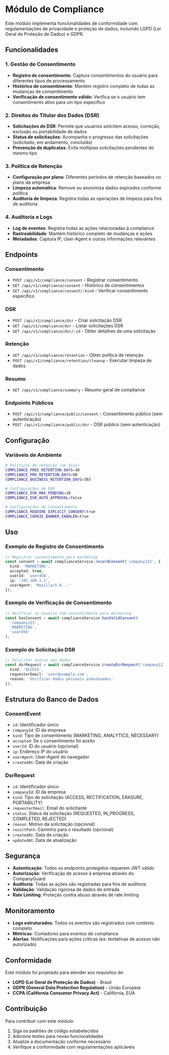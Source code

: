 # Módulo de Compliance

Este módulo implementa funcionalidades de conformidade com regulamentações de privacidade e proteção de dados, incluindo LGPD (Lei Geral de Proteção de Dados) e GDPR.

## Funcionalidades

### 1. Gestão de Consentimento
- **Registro de consentimento**: Captura consentimentos do usuário para diferentes tipos de processamento
- **Histórico de consentimento**: Mantém registro completo de todas as mudanças de consentimento
- **Verificação de consentimento válido**: Verifica se o usuário tem consentimento ativo para um tipo específico

### 2. Direitos do Titular dos Dados (DSR)
- **Solicitações de DSR**: Permite que usuários solicitem acesso, correção, exclusão ou portabilidade de dados
- **Status de solicitações**: Acompanha o progresso das solicitações (solicitado, em andamento, concluído)
- **Prevenção de duplicatas**: Evita múltiplas solicitações pendentes do mesmo tipo

### 3. Política de Retenção
- **Configuração por plano**: Diferentes períodos de retenção baseados no plano da empresa
- **Limpeza automática**: Remove ou anonimiza dados expirados conforme política
- **Auditoria de limpeza**: Registra todas as operações de limpeza para fins de auditoria

### 4. Auditoria e Logs
- **Log de eventos**: Registra todas as ações relacionadas à compliance
- **Rastreabilidade**: Mantém histórico completo de mudanças e ações
- **Metadados**: Captura IP, User-Agent e outras informações relevantes

## Endpoints

### Consentimento
- `POST /api/v1/compliance/consent` - Registrar consentimento
- `GET /api/v1/compliance/consent` - Histórico de consentimentos
- `GET /api/v1/compliance/consent/:kind` - Verificar consentimento específico

### DSR
- `POST /api/v1/compliance/dsr` - Criar solicitação DSR
- `GET /api/v1/compliance/dsr` - Listar solicitações DSR
- `GET /api/v1/compliance/dsr/:id` - Obter detalhes de uma solicitação

### Retenção
- `GET /api/v1/compliance/retention` - Obter política de retenção
- `POST /api/v1/compliance/retention/cleanup` - Executar limpeza de dados

### Resumo
- `GET /api/v1/compliance/summary` - Resumo geral de compliance

### Endpoints Públicos
- `POST /api/v1/compliance/public/consent` - Consentimento público (sem autenticação)
- `POST /api/v1/compliance/public/dsr` - DSR público (sem autenticação)

## Configuração

### Variáveis de Ambiente
```bash
# Políticas de retenção (em dias)
COMPLIANCE_FREE_RETENTION_DAYS=30
COMPLIANCE_PRO_RETENTION_DAYS=90
COMPLIANCE_BUSINESS_RETENTION_DAYS=365

# Configurações de DSR
COMPLIANCE_DSR_MAX_PENDING=10
COMPLIANCE_DSR_AUTO_APPROVAL=false

# Configurações de consentimento
COMPLIANCE_REQUIRE_EXPLICIT_CONSENT=true
COMPLIANCE_COOKIE_BANNER_ENABLED=true
```

## Uso

### Exemplo de Registro de Consentimento
```typescript
// Registrar consentimento para marketing
const consent = await complianceService.recordConsent('company123', {
  kind: 'MARKETING',
  accepted: true,
  userId: 'user456',
  ip: '192.168.1.1',
  userAgent: 'Mozilla/5.0...'
});
```

### Exemplo de Verificação de Consentimento
```typescript
// Verificar se usuário tem consentimento para marketing
const hasConsent = await complianceService.hasValidConsent(
  'company123',
  'MARKETING',
  'user456'
);
```

### Exemplo de Solicitação DSR
```typescript
// Solicitar acesso aos dados
const dsrRequest = await complianceService.createDsrRequest('company123', {
  kind: 'ACCESS',
  requesterEmail: 'user@example.com',
  reason: 'Verificar dados pessoais armazenados'
});
```

## Estrutura do Banco de Dados

### ConsentEvent
- `id`: Identificador único
- `companyId`: ID da empresa
- `kind`: Tipo de consentimento (MARKETING, ANALYTICS, NECESSARY)
- `accepted`: Se o consentimento foi aceito
- `userId`: ID do usuário (opcional)
- `ip`: Endereço IP do usuário
- `userAgent`: User-Agent do navegador
- `createdAt`: Data de criação

### DsrRequest
- `id`: Identificador único
- `companyId`: ID da empresa
- `kind`: Tipo de solicitação (ACCESS, RECTIFICATION, ERASURE, PORTABILITY)
- `requesterEmail`: Email do solicitante
- `status`: Status da solicitação (REQUESTED, IN_PROGRESS, COMPLETED, REJECTED)
- `reason`: Motivo da solicitação (opcional)
- `resultPath`: Caminho para o resultado (opcional)
- `createdAt`: Data de criação
- `updatedAt`: Data de atualização

## Segurança

- **Autenticação**: Todos os endpoints protegidos requerem JWT válido
- **Autorização**: Verificação de acesso à empresa através do CompanyGuard
- **Auditoria**: Todas as ações são registradas para fins de auditoria
- **Validação**: Validação rigorosa de dados de entrada
- **Rate Limiting**: Proteção contra abuso através de rate limiting

## Monitoramento

- **Logs estruturados**: Todos os eventos são registrados com contexto completo
- **Métricas**: Contadores para eventos de compliance
- **Alertas**: Notificações para ações críticas (ex: tentativas de acesso não autorizado)

## Conformidade

Este módulo foi projetado para atender aos requisitos de:
- **LGPD (Lei Geral de Proteção de Dados)** - Brasil
- **GDPR (General Data Protection Regulation)** - União Europeia
- **CCPA (California Consumer Privacy Act)** - Califórnia, EUA

## Contribuição

Para contribuir com este módulo:
1. Siga os padrões de código estabelecidos
2. Adicione testes para novas funcionalidades
3. Atualize a documentação conforme necessário
4. Verifique a conformidade com regulamentações aplicáveis

